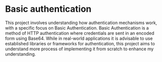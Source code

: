 # Basic authentication

This project involves understanding how authentication mechanisms work, with a specific focus on Basic Authentication. Basic Authentication is a method of HTTP authentication where credentials are sent in an encoded form using Base64. While in real-world applications it is advisable to use established libraries or frameworks for authentication, this project aims to understand more process of implementing it from scratch to enhance my understanding.
